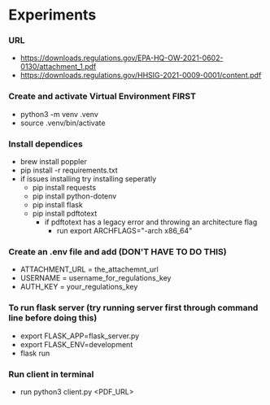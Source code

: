 # Experiments

### URL
- https://downloads.regulations.gov/EPA-HQ-OW-2021-0602-0130/attachment_1.pdf
- https://downloads.regulations.gov/HHSIG-2021-0009-0001/content.pdf

### Create and activate Virtual Environment FIRST
- python3 -m venv .venv
- source .venv/bin/activate

### Install dependices
- brew install poppler
- pip install -r requirements.txt
- if issues installing try installing seperatly
    - pip install requests
    - pip install python-dotenv
    - pip install flask
    - pip install pdftotext
        - if pdftotext has a legacy error and throwing an architecture flag
            - run export ARCHFLAGS="-arch x86_64"

### Create an .env file and add (DON'T HAVE TO DO THIS)
- ATTACHMENT\_URL = the_attachemnt_url
- USERNAME = username_for_regulations_key
- AUTH\_KEY = your_regulations_key

### To run flask server (try running server first through command line before doing this)
- export FLASK_APP=flask_server.py
- export FLASK_ENV=development
- flask run

### Run client in terminal
- run python3 client.py <PDF_URL>